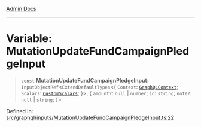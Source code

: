[Admin Docs](/)

***

# Variable: MutationUpdateFundCampaignPledgeInput

> `const` **MutationUpdateFundCampaignPledgeInput**: `InputObjectRef`\<`ExtendDefaultTypes`\<\{ `Context`: [`GraphQLContext`](../../../context/type-aliases/GraphQLContext.md); `Scalars`: [`CustomScalars`](../../../scalars/type-aliases/CustomScalars.md); \}\>, \{ `amount?`: `null` \| `number`; `id`: `string`; `note?`: `null` \| `string`; \}\>

Defined in: [src/graphql/inputs/MutationUpdateFundCampaignPledgeInput.ts:22](https://github.com/Sourya07/talawa-api/blob/cfbd515d04ffba748b09232a33807f1845dd1878/src/graphql/inputs/MutationUpdateFundCampaignPledgeInput.ts#L22)
